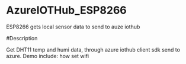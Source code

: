 # AzureIOTHub_ESP8266
ESP8266 gets local sensor data to send to auze iothub

#Description

Get DHT11 temp and humi data, through azure iothub client sdk send to azure.
Demo include:
how set wifi
